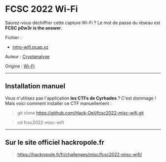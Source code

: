 # FCSC 2022 Wi-Fi

Saurez-vous déchiffrer cette capture Wi-Fi ? Le mot de passe du réseau est **FCSC p0w3r is the answer**.

Fichier :
- [intro-wifi.pcap.xz](intro-wifi.pcap.xz)

Auteur : [Cryptanalyse](https://x.com/Cryptanalyse)

Origine : [Wi-Fi](https://hackropole.fr/fr/challenges/misc/fcsc2022-misc-wifi/)

-----------



## Installation manuel
Vous n'utilisez pas l'application **les CTFs de Cyrhades** ? C'est dommage !
Mais voici comment installer ce CTF manuellement :

> git clone https://github.com/Hack-Oeil/fcsc2022-misc-wifi.git

> cd fcsc2022-misc-wifi


-----------

## Sur le site officiel hackropole.fr
> https://hackropole.fr/fr/challenges/misc/fcsc2022-misc-wifi/